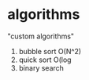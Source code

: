 # algorithms
"custom algorithms"
1) bubble sort O(N^2) 
2) quick sort O(log        
3) binary search       
                 
          
   
   
    
  
 
  
   
  
